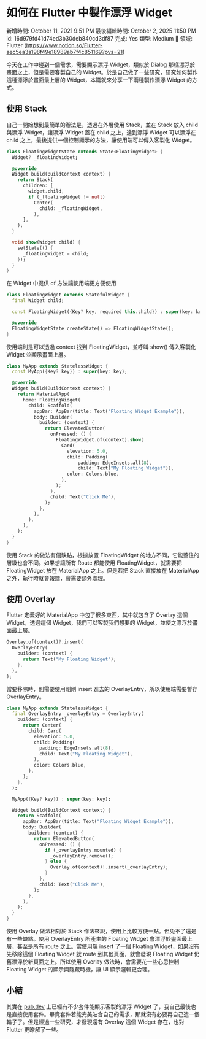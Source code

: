 # 如何在 Flutter 中製作漂浮 Widget

新增時間: October 11, 2021 9:51 PM
最後編輯時間: October 2, 2025 11:50 PM
id: 16d979fd41d74ed3b30deb840cd3df87
完成: Yes
類型: Medium
🧩 領域: Flutter (https://www.notion.so/Flutter-aec5ea3a198f49e18989ab7f4c851169?pvs=21)

今天在工作中碰到一個需求，需要顯示漂浮 Widget，類似於 Dialog 那樣漂浮於畫面之上，但是需要客製自己的 Widget。於是自己做了一些研究，研究如何製作這種漂浮於畫面最上層的 Widget，本篇就來分享一下兩種製作漂浮 Widget 的方式。

## 使用 Stack

自己一開始想到最簡單的辦法是，透過在外層使用 Stack，並在 Stack 放入 child 與漂浮 Widget，讓漂浮 Widget 蓋在 child 之上，達到漂浮 Widget 可以漂浮在 child 之上，最後提供一個控制顯示的方法，讓使用端可以傳入客製化 Widget。

```dart
class FloatingWidgetState extends State<FloatingWidget> {
  Widget? _floatingWidget;

  @override
  Widget build(BuildContext context) {
    return Stack(
      children: [
        widget.child,
        if (_floatingWidget != null)
          Center(
            child: _floatingWidget,
          ),
      ],
    );
  }

  void show(Widget child) {
    setState(() {
      _floatingWidget = child;
    });
  }
}
```

在 Widget 中提供 of 方法讓使用端更方便使用

```dart
class FloatingWidget extends StatefulWidget {
  final Widget child;

  const FloatingWidget({Key? key, required this.child}) : super(key: key);

  @override
  FloatingWidgetState createState() => FloatingWidgetState();
}
```

使用端則是可以透過 context 找到 FloatingWidget，並呼叫 show() 傳入客製化 Widget 並顯示畫面上層。

```dart
class MyApp extends StatelessWidget {
  const MyApp({Key? key}) : super(key: key);

  @override
  Widget build(BuildContext context) {
    return MaterialApp(
      home: FloatingWidget(
        child: Scaffold(
          appBar: AppBar(title: Text("Floating Widget Example")),
          body: Builder(
            builder: (context) {
              return ElevatedButton(
                onPressed: () {
                  FloatingWidget.of(context).show(
                    Card(
                      elevation: 5.0,
                      child: Padding(
                          padding: EdgeInsets.all(8),
                          child: Text("My Floating Widget")),
                      color: Colors.blue,
                    ),
                  );
                },
                child: Text("Click Me"),
              );
            },
          ),
        ),
      ),
    );
  }
}
```

使用 Stack 的做法有個缺點，根據放置 FloatingWidget 的地方不同，它能蓋住的層級也會不同。如果想讓所有 Route 都能使用 FloatingWidget，就需要把 FloatingWidget 放在 MaterialApp 之上。但是若把 Stack 直接放在 MaterialApp 之外，執行時就會報錯，會需要額外處理。

## 使用 Overlay

Flutter 定義好的 MaterialApp 中包了很多東西，其中就包含了 Overlay 這個 Widget，透過這個 Widget，我們可以客製我們想要的 Widget，並使之漂浮於畫面最上層。

```dart
Overlay.of(context)?.insert(
  OverlayEntry(
    builder: (context) {
      return Text("My Floating Widget");
    },
  ),
);
```

當要移除時，則需要使用剛剛 insert 進去的 OverlayEntry，所以使用端需要暫存 OverlayEntry。

```dart
class MyApp extends StatelessWidget {
  final OverlayEntry _overlayEntry = OverlayEntry(
    builder: (context) {
      return Center(
        child: Card(
          elevation: 5.0,
          child: Padding(
            padding: EdgeInsets.all(8),
            child: Text("My Floating Widget"),
          ),
          color: Colors.blue,
        ),
      );
    },
  );

  MyApp({Key? key}) : super(key: key);

  Widget build(BuildContext context) {
    return Scaffold(
      appBar: AppBar(title: Text("Floating Widget Example")),
      body: Builder(
        builder: (context) {
          return ElevatedButton(
            onPressed: () {
              if (_overlayEntry.mounted) {
                _overlayEntry.remove();
              } else {
                Overlay.of(context)!.insert(_overlayEntry);
              }
            },
            child: Text("Click Me"),
          );
        },
      ),
    );
  }
}
```

使用 Overlay 做法相對於 Stack 作法來說，使用上比較方便一點。但免不了還是有一些缺點。使用 OverlayEntry 所產生的 Floating Widget 會漂浮於畫面最上層，甚至是所有 route 之上。當使用端 insert 了一個 Floating Widget，如果沒有先移除這個 Floating Widget 就 route 到其他頁面，就會發現 Floating Widget 仍舊漂浮於新頁面之上。所以使用 Overlay 做法時，會需要花一些心思控制 Floating Widget 的顯示與隱藏時機，讓 UI 顯示邏輯更合理。

## 小結

其實在 [pub.dev](http://pub.dev) 上已經有不少套件能顯示客製的漂浮 Widget 了，我自己最後也是直接使用套件。畢竟套件若能完美貼合自己的需求，那就沒有必要再自己造一個輪子了。但是經過一些研究，才發現還有 Overlay 這個 Widget 存在，也對 Flutter 更瞭解了一些。